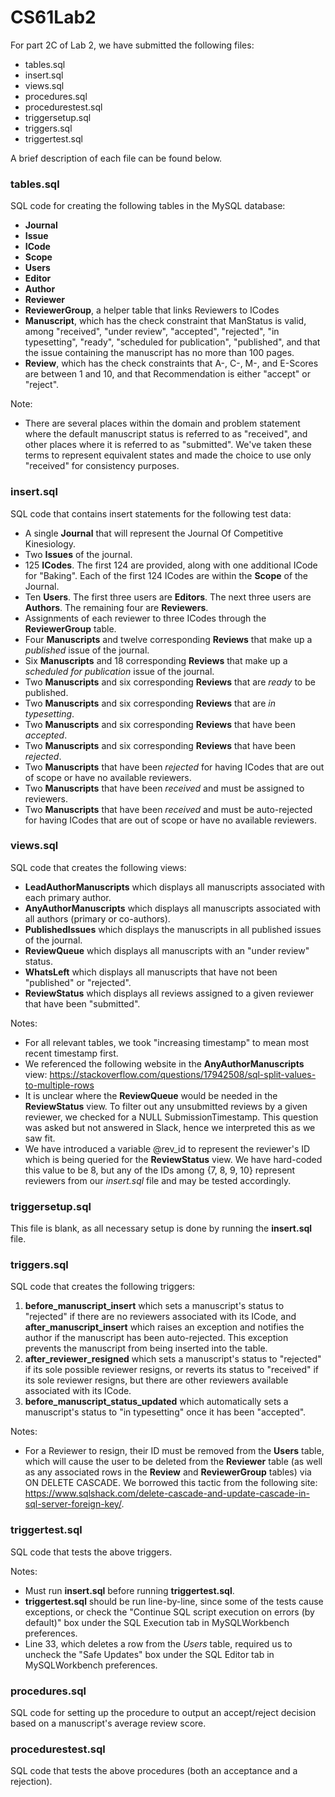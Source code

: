 # CS61Lab2

For part 2C of Lab 2, we have submitted the following files:

- tables.sql
- insert.sql
- views.sql
- procedures.sql
- procedurestest.sql
- triggersetup.sql
- triggers.sql
- triggertest.sql

A brief description of each file can be found below.

### tables.sql

SQL code for creating the following tables in the MySQL database:

- **Journal**
- **Issue**
- **ICode**
- **Scope**
- **Users**
- **Editor**
- **Author**
- **Reviewer**
- **ReviewerGroup**, a helper table that links Reviewers to ICodes
- **Manuscript**, which has the check constraint that ManStatus is valid, among "received", "under review", "accepted", "rejected", "in typesetting", "ready", "scheduled for publication", "published", and that the issue containing the manuscript has no more than 100 pages.
- **Review**, which has the check constraints that A-, C-, M-, and E-Scores are between 1 and 10, and that Recommendation is either "accept" or "reject".

Note:
- There are several places within the domain and problem statement where the default manuscript status is referred to as "received", and other places where it is referred to as "submitted". We've taken these terms to represent equivalent states and made the choice to use only "received" for consistency purposes.

### insert.sql

SQL code that contains insert statements for the following test data:

- A single **Journal** that will represent the Journal Of Competitive Kinesiology.
- Two **Issues** of the journal.
- 125 **ICodes**. The first 124 are provided, along with one additional ICode for "Baking". Each of the first 124 ICodes are within the **Scope** of the Journal.
- Ten **Users**. The first three users are **Editors**. The next three users are **Authors**. The remaining four are **Reviewers**.
- Assignments of each reviewer to three ICodes through the **ReviewerGroup** table.
- Four **Manuscripts** and twelve corresponding **Reviews** that make up a *published* issue of the journal.
- Six **Manuscripts** and 18 corresponding **Reviews** that make up a *scheduled for publication* issue of the journal.
- Two **Manuscripts** and six corresponding **Reviews** that are *ready* to be published.
- Two **Manuscripts** and six corresponding **Reviews** that are *in typesetting*.
- Two **Manuscripts** and six corresponding **Reviews** that have been *accepted*.
- Two **Manuscripts** and six corresponding **Reviews** that have been *rejected*.
- Two **Manuscripts** that have been *rejected* for having ICodes that are out of scope or have no available reviewers.
- Two **Manuscripts** that have been *received* and must be assigned to reviewers.
- Two **Manuscripts** that have been *received* and must be auto-rejected for having ICodes that are out of scope or have no available reviewers.

### views.sql

SQL code that creates the following views:

- **LeadAuthorManuscripts** which displays all manuscripts associated with each primary author.
- **AnyAuthorManuscripts** which displays all manuscripts associated with all authors (primary or co-authors).
- **PublishedIssues** which displays the manuscripts in all published issues of the journal.
- **ReviewQueue** which displays all manuscripts with an "under review" status.
- **WhatsLeft** which displays all manuscripts that have not been "published" or "rejected".
- **ReviewStatus** which displays all reviews assigned to a given reviewer that have been "submitted".

Notes: 
- For all relevant tables, we took "increasing timestamp" to mean most recent timestamp first.
- We referenced the following website in the **AnyAuthorManuscripts** view: https://stackoverflow.com/questions/17942508/sql-split-values-to-multiple-rows
- It is unclear where the **ReviewQueue** would be needed in the **ReviewStatus** view. To filter out any unsubmitted reviews by a given reviewer, we checked for a NULL SubmissionTimestamp. This question was asked but not answered in Slack, hence we interpreted this as we saw fit.
- We have introduced a variable @rev_id to represent the reviewer's ID which is being queried for the **ReviewStatus** view. We have hard-coded this value to be 8, but any of the IDs among {7, 8, 9, 10} represent reviewers from our *insert.sql* file and may be tested accordingly.

### triggersetup.sql

This file is blank, as all necessary setup is done by running the **insert.sql** file.

### triggers.sql

SQL code that creates the following triggers:

1. **before_manuscript_insert** which sets a manuscript's status to "rejected" if there are no reviewers associated with its ICode, and **after_manuscript_insert** which raises an exception and notifies the author if the manuscript has been auto-rejected. This exception prevents the manuscript from being inserted into the table.
2. **after_reviewer_resigned** which sets a manuscript's status to "rejected" if its sole possible reviewer resigns, or reverts its status to "received" if its sole reviewer resigns, but there are other reviewers available associated with its ICode. 
3. **before_manuscript_status_updated** which automatically sets a manuscript's status to "in typesetting" once it has been "accepted".

Notes: 
- For a Reviewer to resign, their ID must be removed from the **Users** table, which will cause the user to be deleted from the **Reviewer** table (as well as any associated rows in the **Review** and **ReviewerGroup** tables) via ON DELETE CASCADE. We borrowed this tactic from the following site: https://www.sqlshack.com/delete-cascade-and-update-cascade-in-sql-server-foreign-key/.

### triggertest.sql

SQL code that tests the above triggers. 

Notes: 
- Must run **insert.sql** before running **triggertest.sql**.
- **triggertest.sql** should be run line-by-line, since some of the tests cause exceptions, or check the "Continue SQL script execution on errors (by default)" box under the SQL Execution tab in MySQLWorkbench preferences.
- Line 33, which deletes a row from the *Users* table, required us to uncheck the "Safe Updates" box under the SQL Editor tab in MySQLWorkbench preferences. 

### procedures.sql

SQL code for setting up the procedure to output an accept/reject decision based on a manuscript's average review score.

### procedurestest.sql

SQL code that tests the above procedures (both an acceptance and a rejection).